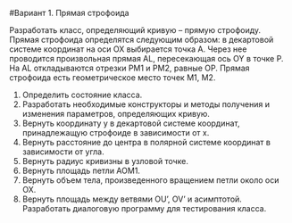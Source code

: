#Вариант 1. Прямая строфоида

Разработать класс, определяющий кривую – прямую строфоиду.
Прямая строфоида определятся следующим образом: в декартовой системе координат на оси OX выбирается точка A. Через нее проводится произвольная прямая AL, пересекающая ось OY в точке P. На AL откладываются отрезки PM1 и PM2, равные OP. Прямая строфоида есть геометрическое место точек M1, M2.

1) Определить состояние класса.
2) Разработать необходимые конструкторы и методы получения и изменения параметров, определяющих кривую.
3) Вернуть координату y в декартовой системе координат, принадлежащую строфоиде в зависимости от x.
4) Вернуть расстояние до центра в полярной системе координат в зависимости от угла.
5) Вернуть радиус кривизны в узловой точке.
6) Вернуть площадь петли AOM1.
7) Вернуть объем тела, произведенного вращением петли около оси OX.
8) Вернуть площадь между ветвями OU’, OV’ и асимптотой.
Разработать диалоговую программу для тестирования класса.
